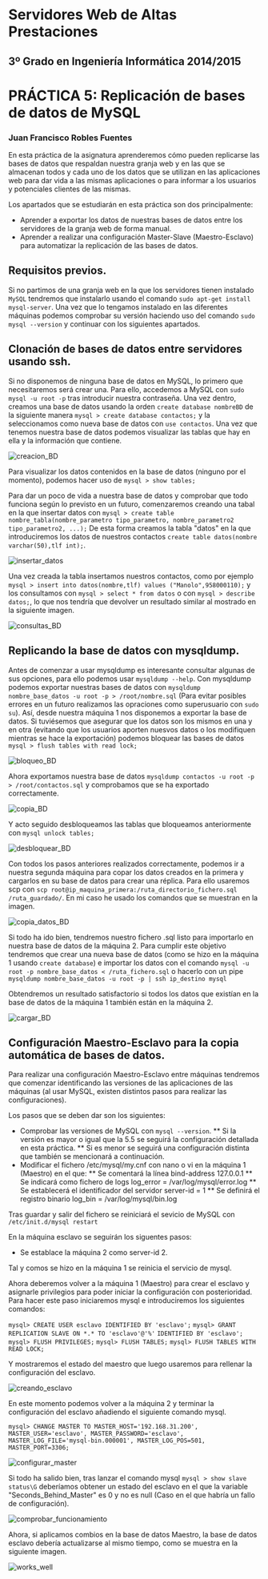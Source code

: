 Servidores Web de Altas Prestaciones
====================================
3º Grado en Ingeniería Informática 2014/2015
--------------------------------------------


# PRÁCTICA 5: Replicación de bases de datos de MySQL
### Juan Francisco Robles Fuentes

En esta práctica de la asignatura aprenderemos cómo pueden replicarse las bases de datos que respaldan nuestra granja web y en las que se almacenan todos y cada uno de los datos que se utilizan en las aplicaciones web para dar vida a las mismas aplicaciones o para informar a los usuarios y potenciales clientes de las mismas. 

Los apartados que se estudiarán en esta práctica son dos principalmente: 
* Aprender a exportar los datos de nuestras bases de datos entre los servidores de la granja web de forma manual. 
* Aprender a realizar una configuración Master-Slave (Maestro-Esclavo) para automatizar la replicación de las bases de datos. 

## Requisitos previos. 
Si no partimos de una granja web en la que los servidores tienen instalado `MySQL` tendremos que instalarlo usando el comando `sudo apt-get install mysql-server`. Una vez que lo tengamos instalado en las diferentes máquinas podemos comprobar su versión haciendo uso del comando `sudo mysql --version` y continuar con los siguientes apartados. 

## Clonación de bases de datos entre servidores usando ssh. 

Si no disponemos de ninguna base de datos en MySQL, lo primero que necesitaremos será crear una. Para ello, accedemos a MySQL con `sudo mysql -u root -p` tras introducir nuestra contraseña. Una vez dentro, creamos una base de datos usando la orden `create database nombreBD` de la siguiente manera `mysql > create database contactos;` y la seleccionamos como nueva base de datos con `use contactos`. 
Una vez que tenemos nuestra base de datos podemos visualizar las tablas que hay en ella y la información que contiene. 

![creacion_BD](Imagenes/creacion_BD.png)

Para visualizar los datos contenidos en la base de datos (ninguno por el momento), podemos hacer uso de `mysql > show tables;`

Para dar un poco de vida a nuestra base de datos y comprobar que todo funciona según lo previsto en un futuro, comenzaremos creando una tabal en la que insertar datos con `mysql > create table nombre_tabla(nombre_parametro tipo_parametro, nombre_parametro2 tipo_parametro2, ...);` De esta forma creamos la tabla "datos" en la que introduciremos los datos de nuestros contactos `create table datos(nombre varchar(50),tlf int);`. 

![insertar_datos](Imagenes/insertar_datos.png)

Una vez creada la tabla insertamos nuestros contactos, como por ejemplo `mysql > insert into datos(nombre,tlf) values ("Manolo",958000110);` y los consultamos con `mysql > select * from datos` o con `mysql > describe datos;`, lo que nos tendría que devolver un resultado similar al mostrado en la siguiente imagen. 

![consultas_BD](Imagenes/consultas_BD.png)

## Replicando la base de datos con mysqldump. 

Antes de comenzar a usar mysqldump es interesante consultar algunas de sus opciones, para ello podemos usar `mysqldump --help`. Con mysqldump podemos exportar nuestras bases de datos con `mysqldump nombre_base_datos -u root -p > /root/nombre.sql` (Para evitar posibles errores en un futuro realizamos las opraciones como superusuario con `sudo su`). 
Así, desde nuestra máquina 1 nos disponemos a exportar la base de datos. Si tuviésemos que asegurar que los datos son los mismos en una y en otra (evitando que los usuarios aporten nuesvos datos o los modifiquen mientras se hace la exportación) podemos bloquear las bases de datos `mysql > flush tables with read lock;` 

![bloqueo_BD](Imagenes/bloqueo_BD.png)

Ahora exportamos nuestra base de datos `mysqldump contactos -u root -p > /root/contactos.sql` y comprobamos que se ha exportado correctamente. 

![copia_BD](Imagenes/copia_BD.png)

Y acto seguido desbloqueamos las tablas que bloqueamos anteriormente con `mysql unlock tables;` 

![desbloquear_BD](Imagenes/desbloquear_BD.png)

Con todos los pasos anteriores realizados correctamente, podemos ir a nuestra segunda máquina para copar los datos creados en la primera y cargarlos en su base de datos para crear una réplica. Para ello usaremos scp con `scp root@ip_maquina_primera:/ruta_directorio_fichero.sql /ruta_guardado/`. En mi caso he usado los comandos que se muestran en la imagen. 

![copia_datos_BD](Imagenes/copia_datos_BD.png)

Si todo ha ido bien, tendremos nuestro fichero .sql listo para importarlo en nuestra base de datos de la máquina 2. Para cumplir este objetivo tendremos que crear una nueva base de datos (como se hizo en la máquina 1 usando `create database`) e importar los datos con el comando `mysql -u root -p nombre_base_datos < /ruta_fichero.sql` o hacerlo con un pipe `mysqldump nombre_base_datos -u root -p | ssh ip_destino mysql` 

Obtendremos un resultado satisfactorio si todos los datos que existían en la base de datos de la máquina 1 también están en la máquina 2. 

![cargar_BD](Imagenes/cargar_BD.png)

## Configuración Maestro-Esclavo para la copia automática de bases de datos. 

Para realizar una configuración Maestro-Esclavo entre máquinas tendremos que comenzar identificando las versiones de las aplicaciones de las máquinas (al usar MySQL, existen distintos pasos para realizar las configuraciones). 

Los pasos que se deben dar son los siguientes: 
* Comprobar las versiones de MySQL con `mysql --version`. 
** Si la versión es mayor o igual que la 5.5 se seguirá la configuración detallada en esta práctica. 
** Si es menor se seguirá una configuración distinta que también se mencionará a continuación. 
* Modificar el fichero /etc/mysql/my.cnf con nano o vi en la máquina 1 (Maestro) en el que: 
** Se comentará la línea bind-address 127.0.0.1
** Se indicará como fichero de logs log_error = /var/log/mysql/error.log
** Se establecerá el identificador del servidor server-id = 1
** Se definirá el registro binario log_bin = /var/log/mysql/bin.log

Tras guardar y salir del fichero se reiniciará el sevicio de MySQL con `/etc/init.d/mysql restart` 

En la máquina esclavo se seguirán los siguentes pasos: 
* Se establace la máquina 2 como server-id 2. 

Tal y comos se hizo en la máquina 1 se reinicia el servicio de mysql. 

Ahora deberemos volver a la máquina 1 (Maestro) para crear el esclavo y asignarle privilegios para poder iniciar la configuración con posterioridad. Para hacer este paso iniciaremos mysql e introduciremos los siguientes comandos: 

`mysql> CREATE USER esclavo IDENTIFIED BY 'esclavo';`
`mysql> GRANT REPLICATION SLAVE ON *.* TO 'esclavo'@'%'`
`IDENTIFIED BY 'esclavo';`
`mysql> FLUSH PRIVILEGES;`
`mysql> FLUSH TABLES;`
`mysql> FLUSH TABLES WITH READ LOCK;`

Y mostraremos el estado del maestro que luego usaremos para rellenar la configuración del esclavo. 

![creando_esclavo](Imagenes/creando_esclavo.png)

En este momento podemos volver a la máquina 2 y terminar la configuración del esclavo añadiendo el siguiente comando mysql. 

`mysql> CHANGE MASTER TO MASTER_HOST='192.168.31.200', MASTER_USER='esclavo', MASTER_PASSWORD='esclavo', MASTER_LOG_FILE='mysql-bin.000001', MASTER_LOG_POS=501, MASTER_PORT=3306;`

![configurar_master](Imagenes/configurar_master.png)

Si todo ha salido bien, tras lanzar el comando mysql `mysql > show slave status\G` deberíamos obtener un estado del esclavo en el que la variable "Seconds_Behind_Master" es 0 y no es null (Caso en el que habría un fallo de configuración). 

![comprobar_funcionamiento](Imagenes/comprobar_funcionamiento.png)

Ahora, si aplicamos combios en la base de datos Maestro, la base de datos esclavo debería actualizarse al mismo tiempo, como se muestra en la siguiente imagen. 

![works_well](Imagenes/works_well.png)
